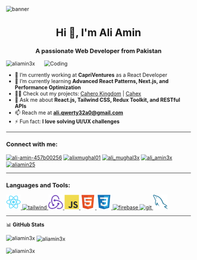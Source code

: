 ![banner](https://www.canva.com/design/DAGmH9oZiSk/PJbLU49Xx1XUZnWELdkz4g/view?utm_content=DAGmH9oZiSk&utm_campaign=designshare&utm_medium=link2&utm_source=uniquelinks&utlId=h51ad33c2ff)

<h1 align="center">Hi 👋, I'm Ali Amin</h1>
<h3 align="center">A passionate Web Developer from Pakistan</h3>

<img align="right" alt="Coding" width="400" src="https://i.pinimg.com/originals/e4/26/70/e426702edf874b181aced1e2fa5c6cde.gif">

<p align="left"> 
  <img src="https://komarev.com/ghpvc/?username=aliamin3x&label=Profile%20views&color=0e75b6&style=flat" alt="aliamin3x" /> 
</p>

- 🔭 I’m currently working at **CapriVentures** as a React Developer  
- 🌱 I’m currently learning **Advanced React Patterns, Next.js, and Performance Optimization**  
- 👨‍💻 Check out my projects: [Cahero Kingdom](https://github.com/aliamin3x) | [Cahex](https://github.com/aliamin3x)  
- 💬 Ask me about **React.js, Tailwind CSS, Redux Toolkit, and RESTful APIs**  
- 📫 Reach me at **ali.qwerty32a0@gmail.com**  
- ⚡ Fun fact: **I love solving UI/UX challenges**  

---

<h3 align="left">Connect with me:</h3>
<p align="left">
<a href="https://linkedin.com/in/ali-amin-457b00256" target="blank"><img align="center" src="https://raw.githubusercontent.com/rahuldkjain/github-profile-readme-generator/master/src/images/icons/Social/linked-in-alt.svg" alt="ali-amin-457b00256" height="30" width="40" /></a>
<a href="https://fb.com/alixmughal01" target="blank"><img align="center" src="https://raw.githubusercontent.com/rahuldkjain/github-profile-readme-generator/master/src/images/icons/Social/facebook.svg" alt="alixmughal01" height="30" width="40" /></a>
<a href="https://instagram.com/ali_mughal3x" target="blank"><img align="center" src="https://raw.githubusercontent.com/rahuldkjain/github-profile-readme-generator/master/src/images/icons/Social/instagram.svg" alt="ali_mughal3x" height="30" width="40" /></a>
<a href="https://dribbble.com/ali_amin3x" target="blank"><img align="center" src="https://raw.githubusercontent.com/rahuldkjain/github-profile-readme-generator/master/src/images/icons/Social/dribbble.svg" alt="ali_amin3x" height="30" width="40" /></a>
<a href="https://www.behance.net/aliamin25" target="blank"><img align="center" src="https://raw.githubusercontent.com/rahuldkjain/github-profile-readme-generator/master/src/images/icons/Social/behance.svg" alt="aliamin25" height="30" width="40" /></a>
</p>

---

<h3 align="left">Languages and Tools:</h3>
<p align="left"> 
  <a href="https://reactjs.org/" target="_blank" rel="noreferrer"> 
    <img src="https://raw.githubusercontent.com/devicons/devicon/master/icons/react/react-original.svg" alt="react" width="40" height="40"/> 
  </a> 
  <a href="https://tailwindcss.com/" target="_blank" rel="noreferrer"> 
    <img src="https://www.vectorlogo.zone/logos/tailwindcss/tailwindcss-icon.svg" alt="tailwind" width="40" height="40"/> 
  </a>
  <a href="https://redux.js.org/" target="_blank" rel="noreferrer"> 
    <img src="https://raw.githubusercontent.com/devicons/devicon/master/icons/redux/redux-original.svg" alt="redux" width="40" height="40"/> 
  </a> 
  <a href="https://developer.mozilla.org/en-US/docs/Web/JavaScript" target="_blank" rel="noreferrer"> 
    <img src="https://raw.githubusercontent.com/devicons/devicon/master/icons/javascript/javascript-original.svg" alt="javascript" width="40" height="40"/> 
  </a>
  <a href="https://developer.mozilla.org/en-US/docs/HTML" target="_blank" rel="noreferrer"> 
    <img src="https://raw.githubusercontent.com/devicons/devicon/master/icons/html5/html5-original.svg" alt="html5" width="40" height="40"/> 
  </a>
  <a href="https://developer.mozilla.org/en-US/docs/Web/CSS" target="_blank" rel="noreferrer"> 
    <img src="https://raw.githubusercontent.com/devicons/devicon/master/icons/css3/css3-original.svg" alt="css3" width="40" height="40"/> 
  </a>
  <a href="https://firebase.google.com/" target="_blank" rel="noreferrer"> 
    <img src="https://www.vectorlogo.zone/logos/firebase/firebase-icon.svg" alt="firebase" width="40" height="40"/> 
  </a>
  <a href="https://git-scm.com/" target="_blank" rel="noreferrer"> 
    <img src="https://www.vectorlogo.zone/logos/git-scm/git-scm-icon.svg" alt="git" width="40" height="40"/> 
  </a>
  <a href="https://www.mysql.com/" target="_blank" rel="noreferrer"> 
    <img src="https://raw.githubusercontent.com/devicons/devicon/master/icons/mysql/mysql-original.svg" alt="mysql" width="40" height="40"/> 
  </a>
</p>

---

📊 **GitHub Stats**  

<p><img align="left" src="https://github-readme-stats.vercel.app/api/top-langs?username=aliamin3x&show_icons=true&locale=en&layout=compact" alt="aliamin3x" /></p>

<p>&nbsp;<img align="center" src="https://github-readme-stats.vercel.app/api?username=aliamin3x&show_icons=true&locale=en" alt="aliamin3x" /></p>

<p><img align="center" src="https://github-readme-streak-stats.herokuapp.com/?user=aliamin3x&" alt="aliamin3x" /></p>
